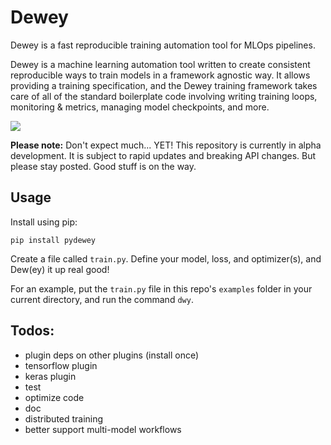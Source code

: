 # Dewey
Dewey is a fast reproducible training automation tool for MLOps pipelines.

Dewey is a machine learning automation tool written to create consistent reproducible ways to train models in a framework agnostic way. It allows providing a training specification, and the Dewey training framework takes care of all of the standard boilerplate code involving writing training loops, monitoring & metrics, managing model checkpoints, and more.

![](https://media.giphy.com/media/129g9HK07tEtZm/giphy.gif)

**Please note:** Don't expect much... YET! This repository is currently in alpha development. It is subject to rapid updates and breaking API changes. But please stay posted. Good stuff is on the way.

## Usage
Install using pip:

`pip install pydewey`

Create a file called `train.py`. Define your model, loss, and optimizer(s), and Dew(ey) it up real good!

For an example, put the `train.py` file in this repo's `examples` folder in your current directory, and run the command `dwy`.

## Todos:
* plugin deps on other plugins (install once)
* tensorflow plugin
* keras plugin
* test
* optimize code
* doc
* distributed training
* better support multi-model workflows
